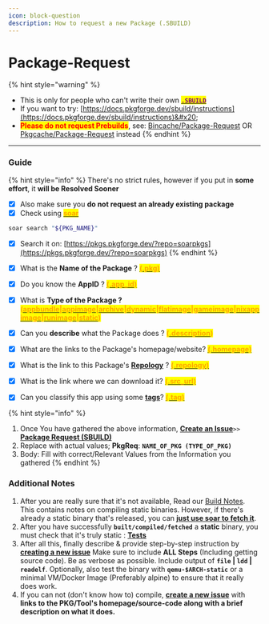 ```yaml
---
icon: block-question
description: How to request a new Package (.SBUILD)
---
```


# Package-Request

{% hint style="warning" %}
* This is only for people who can't write their own [<mark style="color:purple;">**`.SBUILD`**</mark>](broken-reference)
* If you want to try: [https://docs.pkgforge.dev/sbuild/instructions](https://docs.pkgforge.dev/sbuild/instructions)&#x20;
* <mark style="color:red;">**Please do not request Prebuilds**</mark>, see: [Bincache/Package-Request](https://docs.pkgforge.dev/repositories/bincache/package-request) OR [Pkgcache/Package-Request](https://docs.pkgforge.dev/repositories/pkgcache/package-request) instead
{% endhint %}

***

### Guide

{% hint style="info" %}
There's no strict rules, however if you put in **some effort**, it **will be Resolved Sooner**

* [x] Also make sure you **do not request an already existing package**
* [x] Check using [<mark style="color:orange;">**soar**</mark>](https://soar.qaidvoid.dev/search)

```bash
soar search "${PKG_NAME}"
```

* [x] Search it on: [https://pkgs.pkgforge.dev/?repo=soarpkgs](https://pkgs.pkgforge.dev/?repo=soarpkgs)
{% endhint %}

* [x] What is the **Name of the Package** ? [<mark style="color:orange;">**(.pkg)**</mark>](../../sbuild/specification/2.pkg.md)&#x20;
* [x] Do you know the **AppID** ? [<mark style="color:orange;">**(.app\_id)**</mark>](../../sbuild/specification/4.appid.md)
* [x] What is **Type of the Package ?&#x20;**<mark style="color:orange;">**(**</mark>[<mark style="color:orange;">**appbundle**</mark>](../../formats/packages/appbundle/)<mark style="color:orange;">**|**</mark>[<mark style="color:orange;">**appimage**</mark>](../../formats/packages/appimage/)<mark style="color:orange;">**|**</mark>[<mark style="color:orange;">**archive**</mark>](../../formats/packages/archive/)<mark style="color:orange;">**|**</mark>[<mark style="color:orange;">**dynamic**</mark>](../../formats/binaries/dynamic/)<mark style="color:orange;">**|**</mark>[<mark style="color:orange;">**flatimage**</mark>](../../formats/packages/flatimage/)<mark style="color:orange;">**|**</mark>[<mark style="color:orange;">**gameimage**</mark>](../../formats/packages/gameimage-tbd/)<mark style="color:orange;">**|**</mark>[<mark style="color:orange;">**nixappimage**</mark>](../../formats/packages/nixappimage/)<mark style="color:orange;">**|**</mark>[<mark style="color:orange;">**runimage**</mark>](../../formats/packages/runimage/)<mark style="color:orange;">**|**</mark>[<mark style="color:orange;">**static**</mark>](../../formats/binaries/static/)<mark style="color:orange;">**)**</mark>
* [x] Can you **describe** what the Package does ?  <mark style="color:orange;">**(**</mark>[<mark style="color:orange;">**.description**</mark>](../../sbuild/specification/8.description.md)<mark style="color:orange;">**)**</mark>
* [x] What are the links to the Package's homepage/website? [<mark style="color:orange;">**(.homepage)**</mark>](../../sbuild/specification/11.homepage.md)
* [x] What is the link to this Package's [**Repology**](https://repology.org/projects/) ? [<mark style="color:orange;">**(.repology)**</mark>](../../sbuild/specification/17.repology.md)
* [x] What is the link where we can download it? [<mark style="color:orange;">**(.src\_url)**</mark>](../../sbuild/specification/18.sourceurl.md)
* [x] Can you classify this app using some [**tags**](../../sbuild/specification/19.tag.md)? [<mark style="color:orange;">**(.tag)**</mark>](../../sbuild/specification/19.tag.md)

{% hint style="info" %}
1. Once You have gathered the above information, [**Create an Issue**](https://github.com/pkgforge/soarpkgs/issues/new?assignees=Azathothas\&labels=pkg-request\&projects=\&template=1-package-request-sbuild.yaml\&title=PkgReq%3A+name_of_the_package)`>>` [**Package Request (SBUILD)**](https://github.com/pkgforge/soarpkgs/issues/new?assignees=Azathothas\&labels=pkg-request\&projects=\&template=1-package-request-sbuild.yaml\&title=PkgReq%3A+name_of_the_package)
2. Replace with actual values; **PkgReq**: **`NAME_OF_PKG (TYPE_OF_PKG)`**
3. Body: Fill with correct/Relevant Values from the Information you gathered
{% endhint %}

### Additional Notes

1. After you are really sure that it's not available, Read our [Build Notes](https://docs.pkgforge.dev/formats/binaries/static/build-notes). This contains notes on compiling static binaries. However, if there's already a static binary that's released, you can [**just use soar to fetch it**](https://github.com/pkgforge/soar).
2. After you have successfully **`built/compiled/fetched`** a **static** binary, you must check that it's truly static : [**Tests**](https://docs.pkgforge.dev/formats/binaries/static/build-tests)
3. After all this, finally describe & provide step-by-step instruction by [**creating a new issue**](https://github.com/pkgforge/soarpkgs/issues/new?assignees=Azathothas\&labels=prebuilt-request\&projects=\&template=2-prebuilt-cache-request.yaml\&title=CacheReq%3A+name_of_the_package) Make sure to include **ALL Steps** (Including getting source code). Be as verbose as possible. Include output of **`file` | `ldd` | `readelf`**. Optionally, also test the binary with **`qemu-$ARCH-static`** or a minimal VM/Docker Image (Preferably alpine) to ensure that it really does work.
4. If you can not (don't know how to) compile, [**create a new issue**](https://github.com/pkgforge/soarpkgs/issues/new?assignees=Azathothas\&labels=prebuilt-request\&projects=\&template=2-prebuilt-cache-request.yaml\&title=CacheReq%3A+name_of_the_package) with **links to the PKG/Tool's homepage/source-code along with a brief description on what it does.**

